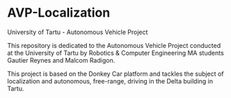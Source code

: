 # AVP-Localization
University of Tartu - Autonomous Vehicle Project

This repository is dedicated to the Autonomous Vehicle Project conducted at the University of Tartu by Robotics & Computer Engineering MA students Gautier Reynes and Malcom Radigon.

This project is based on the Donkey Car platform and tackles the subject of localization and autonomous, free-range, driving in the Delta building in Tartu.
